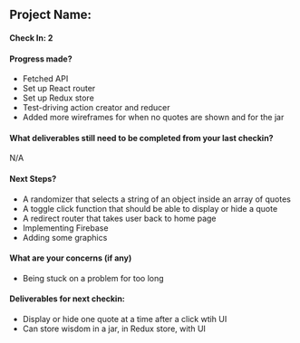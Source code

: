 ## Project Name:

#### Check In: 2

#### Progress made?
- Fetched API
- Set up React router
- Set up Redux store
- Test-driving action creator and reducer
- Added more wireframes for when no quotes are shown and for the jar

#### What deliverables still need to be completed from your last checkin?
N/A

#### Next Steps?
- A randomizer that selects a string of an object inside an array of quotes
- A toggle click function that should be able to display or hide a quote
- A redirect router that takes user back to home page
- Implementing Firebase
- Adding some graphics

#### What are your concerns (if any)
- Being stuck on a problem for too long

#### Deliverables for next checkin:
- Display or hide one quote at a time after a click wtih UI
- Can store wisdom in a jar, in Redux store, with UI

